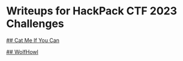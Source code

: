 # Writeups for HackPack CTF 2023 Challenges

[## Cat Me If You Can](https://github.com/mt3636/HackPack-CTF-2023/blob/main/Cat%20Me%20if%20You%20Can/README.md)

[## WolfHowl](https://github.com/mt3636/HackPack-CTF-2023/blob/main/WolfHowl/README.md)
